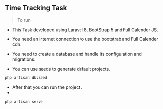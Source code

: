 ## Time Tracking Task

> To run

* This Task developed using Laravel 8, BootStrap 5 and Full Calender JS.

* You need an internet connection to use the bootstrab and Full Calender cdn.

* You need to create a database and handle its configuration and migrations.

* You can use seeds to generate default projects.

```bash
php artisan db:seed
```

* After that you can run the project .
* 
```bash
php artisan serve
```
